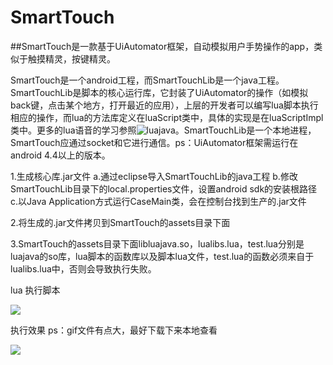 # SmartTouch
##SmartTouch是一款基于UiAutomator框架，自动模拟用户手势操作的app，类似于触摸精灵，按键精灵。

SmartTouch是一个android工程，而SmartTouchLib是一个java工程。SmartTouchLib是脚本的核心运行库，它封装了UiAutomator的操作（如模拟back键，点击某个地方，打开最近的应用），上层的开发者可以编写lua脚本执行相应的操作，而lua的方法库定义在luaScript类中，具体的实现是在luaScriptImpl类中。更多的lua语音的学习参照![luajava](https://github.com/jasonsantos/luajava)。SmartTouchLib是一个本地进程，SmartTouch应通过socket和它进行通信。ps：UiAutomator框架需运行在android 4.4以上的版本。

1.生成核心库.jar文件
  a.通过eclipse导入SmartTouchLib的java工程
  b.修改SmartTouchLib目录下的local.properties文件，设置android sdk的安装根路径
  c.以Java Application方式运行CaseMain类，会在控制台找到生产的.jar文件

2.将生成的.jar文件拷贝到SmartTouch的assets目录下面

3.SmartTouch的assets目录下面libluajava.so，lualibs.lua，test.lua分别是luajava的so库，lua脚本的函数库以及脚本lua文件，test.lua的函数必须来自于lualibs.lua中，否则会导致执行失败。

lua 执行脚本

![](https://raw.githubusercontent.com/yijiebuyi/SmartTouch/master/lua_script.png)




执行效果 ps：gif文件有点大，最好下载下来本地查看

![](https://raw.githubusercontent.com/yijiebuyi/SmartTouch/master/preview.gif)



